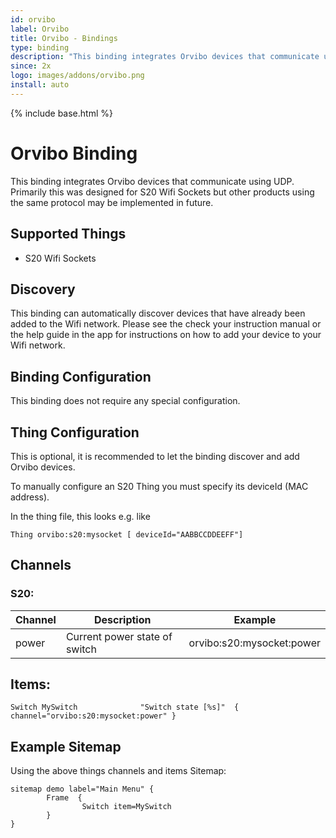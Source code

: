 ```yaml
---
id: orvibo
label: Orvibo
title: Orvibo - Bindings
type: binding
description: "This binding integrates Orvibo devices that communicate using UDP. Primarily this was designed for S20 Wifi Sockets but other products using the same protocol may be implemented in future."
since: 2x
logo: images/addons/orvibo.png
install: auto
---
```


<!-- Attention authors: Do not edit directly. Please add your changes to the appropriate source repository -->

{% include base.html %}

# Orvibo Binding

This binding integrates Orvibo devices that communicate using UDP. Primarily this was designed for S20 Wifi Sockets but other products using the same protocol may be implemented in future.

## Supported Things

* S20 Wifi Sockets

## Discovery

This binding can automatically discover devices that have already been added to the Wifi network.  Please see the check your instruction manual or the help guide in the app for instructions on how to add your device to your Wifi network.

## Binding Configuration

This binding does not require any special configuration.

## Thing Configuration

This is optional, it is recommended to let the binding discover and add Orvibo devices.
 
To manually configure an S20 Thing you must specify its deviceId (MAC address). 
 
In the thing file, this looks e.g. like

```
Thing orvibo:s20:mysocket [ deviceId="AABBCCDDEEFF"]
```

## Channels

### S20:
|Channel | Description | Example  |
|------- | -------- | ---- |
|power	 | Current power state of switch | orvibo:s20:mysocket:power |



## Items:

```
Switch MySwitch              "Switch state [%s]"  { channel="orvibo:s20:mysocket:power" }
```

## Example Sitemap

Using the above things channels and items 
Sitemap:

```
sitemap demo label="Main Menu" {
        Frame  {
                Switch item=MySwitch 
        }
}
```